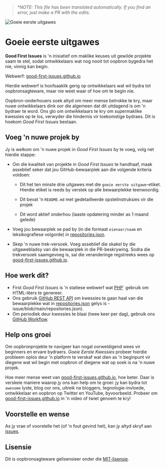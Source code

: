 >**NOTE:* _This file has been translated automatically. If you find an error, just make a PR with the edits._

![Goeie eerste uitgawes](../assets/github/social-preview.png)

# Goeie eerste uitgawes

**Good First Issues** is 'n inisiatief om maklike keuses uit gewilde projekte saam te stel, sodat ontwikkelaars wat nog nooit tot oopbron bygedra het nie, vinnig kan begin.

Webwerf: [good-first-issues.github.io](https://good-first-issues.github.io)

Hierdie webwerf is hoofsaaklik gerig op ontwikkelaars wat wil bydra tot oopbronsagteware, maar nie weet waar of hoe om te begin nie.

Oopbron-onderhouers soek altyd om meer mense betrokke te kry, maar nuwe ontwikkelaars dink oor die algemeen dat dit uitdagend is om 'n bydraer te word. Ons glo om ontwikkelaars te kry om supermaklike kwessies op te los, verwyder die hindernis vir toekomstige bydraes. Dit is hoekom *Good First Issues* bestaan.

## Voeg 'n nuwe projek by

Jy is welkom om 'n nuwe projek in *Good First Issues* by te voeg, volg net hierdie stappe:

- Om die kwaliteit van projekte in *Good First Issues* te handhaaf, maak asseblief seker dat jou GitHub-bewaarplek aan die volgende kriteria voldoen:

     - Dit het ten minste drie uitgawes met die `goeie eerste uitgawe`-etiket. Hierdie etiket is reeds by verstek op alle bewaarplekke teenwoordig.

     - Dit bevat 'n `README.md` met gedetailleerde opstelinstruksies vir die projek

     - Dit word aktief onderhou (laaste opdatering minder as 1 maand gelede)

- Voeg jou bewaarplek se pad by (in die formaat `eienaar/naam` en leksikografiese volgorde) in [repositories.json](https://github.com/gomzyakov/good-first-issue/blob/main/repositories.json).

- Skep 'n nuwe trek-versoek. Voeg asseblief die skakel by die uitgawebladsy van die bewaarplek in die PR-beskrywing. Sodra die trekversoek saamgevoeg is, sal die veranderinge regstreeks wees op [good-first-issues.github.io](https://good-first-issues.github.io).

## Hoe werk dit?

- First *Good First Issues* is 'n statiese webwerf wat [PHP](https://www.php.net)` gebruik om HTML-lêers te genereer.
- Ons gebruik [GitHub REST API](https://docs.github.com/en/rest) om kwessies te gaan haal van die bewaarplekke wat in [repositories.json](https://github.com/gomzyakov/good-first) gelys is -issue/blob/main/repositories.json).
- Om periodiek deur kwessies te blaai (twee keer per dag), gebruik ons [GitHub Workflow](https://docs.github.com/en/actions/using-workflows).

## Help ons groei

Om oopbronprojekte te navigeer kan nogal oorweldigend wees vir beginners en ervare bydraers. *Goeie Eerste Kwessies* probeer hierdie probleem oplos deur 'n platform te verskaf wat dien as 'n beginpunt vir diegene wat wil begin met oopbron of diegene wat op soek is na 'n nuwe projek.

Hoe meer mense weet van [good-first-issues.github.io](https://good-first-issues.github.io), hoe beter. Daar is verskeie maniere waarop jy ons kan help om te groei: jy kan bydra tot `awesome` lyste, blog oor ons, uitreik na bloggers, tegnologie-invloede, ontwikkelaar en oopbron op Twitter en YouTube, byvoorbeeld. Probeer om [good-first-issues.github.io](https://good-first-issues.github.io) in 'n video of twiet genoem te kry!

## Voorstelle en wense

As jy vrae of voorstelle het (of 'n fout gevind het), kan jy altyd skryf aan [issues](https://github.com/good-first-issues/good-first-issues.github.io/issues).

## Lisensie

Dit is oopbronsagteware gelisensieer onder die [MIT-lisensie](https://github.com/good-first-issues/good-first-issues.github.io/blob/main/LICENSE).

